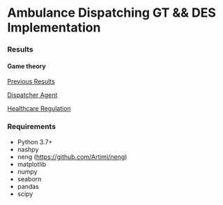 Ambulance Dispatching GT && DES Implementation
==

### Results
#### Game theory
[Previous Results](Previous.md)

[Dispatcher Agent](../Dispatcher%20Agent.html)

[Healthcare Regulation](../Healthcare%20Regulation.html)

### Requirements
* Python 3.7+
* nashpy
* neng (https://github.com/Artimi/neng)
* matplotlib
* numpy
* seaborn
* pandas
* scipy
